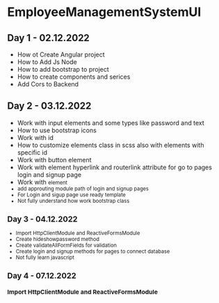 # EmployeeManagementSystemUI

## Day 1 - 02.12.2022
* How ot Create Angular project
* How to Add Js Node
* How to add bootstrap to project
* How to create components and serices 
* Add Cors to Backend

## Day 2 - 03.12.2022
* Work with input elements and some types like password and text
* How to use bootstrap icons
* Work with id 
* How to customize elements class in scss also with elements with specific id
* Work with button element
* Work with <a> element hyperlink and routerlink attribute for go to pages login and signup page
* Work with <small>element
* add approuting module path of login and signup pages
* For Login and sigup page use ready template
* Not fully understand how work bootstrap class
  
 ## Day 3 - 04.12.2022
 * Import HttpClientModule and ReactiveFormsModule
 * Create hideshowpassword method
 * Create validateAllFormFields for validation
 * Create login and signup methods for pages to connect database
 * Not fully learn javascript
 
 ## Day 4 - 07.12.2022
 ### Import HttpClientModule and ReactiveFormsModule
 
